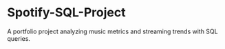 # Spotify-SQL-Project
A portfolio project analyzing music metrics and streaming trends with SQL queries.
